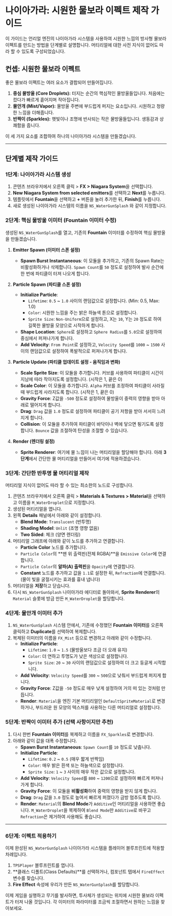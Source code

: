 # 나이아가라: 시원한 물보라 이펙트 제작 가이드

이 가이드는 언리얼 엔진의 나이아가라 시스템을 사용하여 시원한 느낌의 방사형 물보라 이펙트를 만드는 방법을 단계별로 설명합니다. 머티리얼에 대한 사전 지식이 없어도 따라 할 수 있도록 구성되었습니다.

## 컨셉: 시원한 물보라 이펙트

좋은 물보라 이펙트는 여러 요소가 결합되어 만들어집니다.

1.  **중심 물방울 (Core Droplets):** 터지는 순간의 핵심적인 물방울들입니다. 처음에는 컸다가 빠르게 흩어지며 작아집니다.
2.  **물안개 (Mist/Vapor):** 물방울 주변에 부드럽게 퍼지는 요소입니다. 시원하고 청량한 느낌을 더해줍니다.
3.  **반짝이 (Sparkles):** 햇빛이나 조명에 반사되는 작은 물방울들입니다. 생동감과 상쾌함을 줍니다.

이 세 가지 요소를 조합하여 하나의 나이아가라 시스템을 만들겠습니다.

---

## 단계별 제작 가이드

### 1단계: 나이아가라 시스템 생성

1.  콘텐츠 브라우저에서 오른쪽 클릭 > **FX > Niagara System**을 선택합니다.
2.  **New Niagara System from selected emitters**를 선택하고 **Next**를 누릅니다.
3.  템플릿에서 **Fountain**을 선택하고 **+** 버튼을 눌러 추가한 뒤, **Finish**를 누릅니다.
4.  새로 생성된 나이아가라 시스템의 이름을 `NS_WaterGunSplash` 와 같이 지정합니다.

### 2단계: 핵심 물방울 이미터 (Fountain 이미터 수정)

생성된 `NS_WaterGunSplash`를 열고, 기존의 **Fountain** 이미터를 수정하여 핵심 물방울을 만들겠습니다.

1.  **Emitter Spawn (이미터 스폰 설정)**
    *   **Spawn Burst Instantaneous**: 이 모듈을 추가하고, 기존의 Spawn Rate는 비활성화하거나 삭제합니다. `Spawn Count`를 `50` 정도로 설정하여 발사 순간에 한 번에 파티클이 터져 나오게 합니다.

2.  **Particle Spawn (파티클 스폰 설정)**
    *   **Initialize Particle**:
        *   `Lifetime`: `0.5` ~ `1.0` 사이의 랜덤값으로 설정합니다. (Min: 0.5, Max: 1.0)
        *   `Color`: 시원한 느낌을 주는 밝은 하늘색 톤으로 설정합니다.
        *   `Sprite Size`: `Non-Uniform`으로 설정하고, X는 `10`, Y는 `20` 정도로 하여 길쭉한 물방울 모양으로 시작하게 합니다.
    *   **Shape Location**: `Sphere`로 설정하고 `Sphere Radius`를 `5.0`으로 설정하여 중심에서 퍼져나가게 합니다.
    *   **Add Velocity**: `From Point`로 설정하고, `Velocity Speed`를 `1000` ~ `1500` 사이의 랜덤값으로 설정하여 폭발적으로 퍼져나가게 합니다.

3.  **Particle Update (파티클 업데이트 설정 - 움직임과 변화)**
    *   **Scale Sprite Size**: 이 모듈을 추가합니다. 커브를 사용하여 파티클이 시간이 지남에 따라 작아지도록 설정합니다. (시작은 1, 끝은 0)
    *   **Scale Color**: 이 모듈을 추가합니다. `Alpha` 커브를 조정하여 파티클이 사라질 때 부드럽게 사라지도록 합니다. (시작은 1, 끝은 0)
    *   **Gravity Force**: Z값을 `-500` 정도로 설정하여 물방울이 중력의 영향을 받아 아래로 떨어지게 합니다.
    *   **Drag**: `Drag` 값을 `1.0` 정도로 설정하여 파티클이 공기 저항을 받아 서서히 느려지게 합니다.
    *   **Collision**: 이 모듈을 추가하여 파티클이 바닥이나 벽에 닿으면 튕기도록 설정합니다. `Bounce` 값을 조절하여 탄성을 조절할 수 있습니다.

4.  **Render (렌더링 설정)**
    *   **Sprite Renderer**: 여기에 물 느낌이 나는 머티리얼을 할당해야 합니다. 아래 **3단계**에서 간단한 물 머티리얼을 만들어서 여기에 적용하겠습니다.

### 3단계: 간단한 반투명 물 머티리얼 제작

머티리얼 지식이 없어도 따라 할 수 있는 최소한의 노드로 구성합니다.

1.  콘텐츠 브라우저에서 오른쪽 클릭 > **Materials & Textures > Material**을 선택하고 이름을 `M_WaterDroplet`으로 지정합니다.
2.  생성된 머티리얼을 엽니다.
3.  왼쪽 **Details** 패널에서 아래와 같이 설정합니다.
    *   **Blend Mode**: `Translucent` (반투명)
    *   **Shading Model**: `Unlit` (조명 영향 없음)
    *   **Two Sided**: 체크 (양면 렌더링)
4.  머티리얼 그래프에 아래와 같이 노드를 추가하고 연결합니다.
    *   **Particle Color** 노드를 추가합니다.
    *   `Particle Color`의 **맨 위 출력핀(전체 RGBA)**을 `Emissive Color`에 연결합니다.
    *   `Particle Color`의 **알파(A) 출력핀**을 `Opacity`에 연결합니다.
    *   **Constant** 노드를 추가하고 값을 `1.1`로 설정한 뒤, `Refraction`에 연결합니다. (물이 빛을 굴절시키는 효과를 흉내 냅니다)
5.  머티리얼을 **저장**하고 닫습니다.
6.  다시 `NS_WaterGunSplash` 나이아가라 에디터로 돌아와서, **Sprite Renderer**의 `Material` 슬롯에 방금 만든 `M_WaterDroplet`을 할당합니다.

### 4단계: 물안개 이미터 추가

1.  `NS_WaterGunSplash` 시스템 안에서, 기존에 수정했던 **Fountain 이미터**를 오른쪽 클릭하고 **Duplicate**를 선택하여 복제합니다.
2.  복제된 이미터의 이름을 `FX_Mist` 등으로 변경하고 아래와 같이 수정합니다.
    *   **Initialize Particle**:
        *   `Lifetime`: `1.0` ~ `1.5` (물방울보다 조금 더 오래 유지)
        *   `Color`: 더 연하고 투명도가 낮은 색상으로 설정합니다.
        *   `Sprite Size`: `20` ~ `30` 사이의 랜덤값으로 설정하여 더 크고 둥글게 시작합니다.
    *   **Add Velocity**: `Velocity Speed`를 `300` ~ `500`으로 낮춰서 부드럽게 퍼지게 합니다.
    *   **Gravity Force**: Z값을 `-50` 정도로 매우 낮게 설정하여 거의 떠 있는 것처럼 만듭니다.
    *   **Render**: `Material`을 엔진 기본 머티리얼인 `DefaultSpriteMaterial`로 변경하거나, 부드러운 원 모양의 텍스처를 사용하는 다른 머티리얼로 설정합니다.

### 5단계: 반짝이 이미터 추가 (선택 사항이지만 추천)

1.  다시 한번 **Fountain 이미터**를 복제하고 이름을 `FX_Sparkles`로 변경합니다.
2.  아래와 같이 값을 대폭 수정합니다.
    *   **Spawn Burst Instantaneous**: `Spawn Count`를 `10` 정도로 낮춥니다.
    *   **Initialize Particle**:
        *   `Lifetime`: `0.2` ~ `0.5` (매우 짧게 반짝임)
        *   `Color`: 매우 밝은 흰색 또는 하늘색으로 설정합니다.
        *   `Sprite Size`: `1` ~ `3` 사이의 매우 작은 값으로 설정합니다.
    *   **Add Velocity**: `Velocity Speed`를 `800` ~ `1200`으로 설정하여 빠르게 퍼져나가게 합니다.
    *   **Gravity Force**: 이 모듈을 **비활성화**하여 중력의 영향을 받지 않게 합니다.
    *   **Drag**: `Drag` 값을 `3.0` 정도로 높여서 빠르게 퍼졌다가 금방 멈추도록 합니다.
    *   **Render**: `Material`의 **Blend Mode**가 `Additive`인 머티리얼을 사용하면 좋습니다. `M_WaterDroplet`을 복제하여 `Blend Mode`만 `Additive`로 바꾸고 `Refraction`은 제거하여 사용해도 좋습니다.

---

### 6단계: 이펙트 적용하기

이제 완성된 `NS_WaterGunSplash` 나이아가라 시스템을 플레이어 블루프린트에 적용할 차례입니다.

1.  `TPSPlayer` 블루프린트를 엽니다.
2.  **클래스 디폴트(Class Defaults)**를 선택하거나, 컴포넌트 탭에서 `FireEffect` 변수를 찾습니다.
3.  **Fire Effect** 속성에 우리가 만든 `NS_WaterGunSplash`를 할당합니다.

이제 게임을 실행하고 무기를 발사하면, 투사체가 생성되는 위치에 시원한 물보라 이펙트가 터져 나올 것입니다. 각 이미터의 파라미터를 조금씩 조절하면서 원하는 느낌을 찾아보세요.
